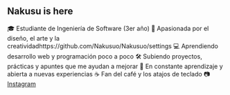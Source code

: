 ## Nakusu is here 

🎓 Estudiante de Ingeniería de Software (3er año)
🎨 Apasionada por el diseño, el arte y la creatividadhttps://github.com/Nakusuo/Nakusuo/settings
💻 Aprendiendo desarrollo web y programación poco a poco
🛠️ Subiendo proyectos, prácticas y apuntes que me ayudan a mejorar
🌱 En constante aprendizaje y abierta a nuevas experiencias
☕ Fan del café y los atajos de teclado
📷 [Instagram](https://www.instagram.com/n4kusu/)
